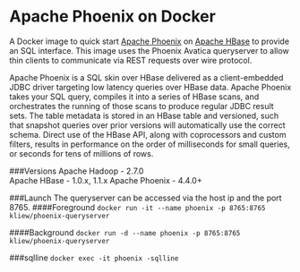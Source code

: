 Apache Phoenix on Docker
==============

A Docker image to quick start [Apache Phoenix](http://phoenix.apache.org/) on [Apache HBase](https://hbase.apache.org/)
to provide an SQL interface. This image uses the Phoenix Avatica queryserver to allow thin clients to communicate via REST requests over wire protocol.

Apache Phoenix is a SQL skin over HBase delivered as a client-embedded JDBC driver targeting low latency queries over HBase data. Apache Phoenix takes your SQL query, compiles it into a series of HBase scans, and orchestrates the running of those scans to produce regular JDBC result sets. The table metadata is stored in an HBase table and versioned, such that snapshot queries over prior versions will automatically use the correct schema. Direct use of the HBase API, along with coprocessors and custom filters, results in performance on the order of milliseconds for small queries, or seconds for tens of millions of rows.

###Versions
Apache Hadoop - 2.7.0  
Apache HBase - 1.0.x, 1.1.x
Apache Phoenix - 4.4.0+

###Launch
The queryserver can be accessed via the host ip and the port 8765.
####Foreground
`docker run -it --name phoenix -p 8765:8765 kliew/phoenix-queryserver`

####Background
`docker run -d --name phoenix -p 8765:8765 kliew/phoenix-queryserver`

###sqlline
`docker exec -it phoenix -sqlline`


